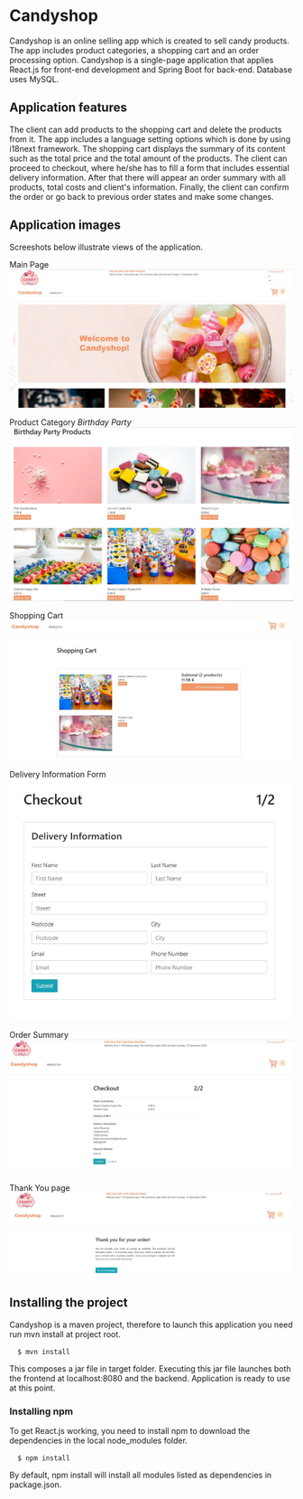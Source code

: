 # Candyshop
Candyshop is an online selling app which is created to sell candy products. 
The app includes product categories, a shopping cart and an order processing option. 
Candyshop is a single-page application that applies React.js for front-end development and Spring Boot for back-end.
Database uses MySQL. 

## Application features
The client can add products to the shopping cart and delete the products from it. 
The app includes a language setting options which is done by using i18next framework.
The shopping cart displays the summary of its content such as the total price and the total amount of the products.
The client can proceed to checkout, where he/she has to fill a form that includes essential delivery information.
After that there will appear an order summary with all products, total costs and client's information. 
Finally, the client can confirm the order or go back to previous order states and make some changes. 

## Application images
Screeshots below illustrate views of the application.

Main Page
![Screenshot](src/main/app/public/main-page.JPG)

Product Category <i>Birthday Party</i>
![Screenshot](src/main/app/public/products.JPG)

Shopping Cart
![Screenshot](src/main/app/public/shopping-cart.JPG)

Delivery Information Form
![Screenshot](src/main/app/public/form.JPG)

Order Summary
![Screenshot](src/main/app/public/order-summary.JPG)

Thank You page
![Screenshot](src/main/app/public/thankyou.JPG)

## Installing the project
Candyshop is a maven project, therefore to launch this application you need run mvn install at project root.
```
  $ mvn install
```

This composes a jar file in target folder. 
Executing this jar file launches both the frontend at localhost:8080 and the backend. 
Application is ready to use at this point.

### Installing npm
To get React.js working, you need to install npm to download the dependencies in the local node_modules folder.
```
  $ npm install
```
By default, npm install will install all modules listed as dependencies in package.json.